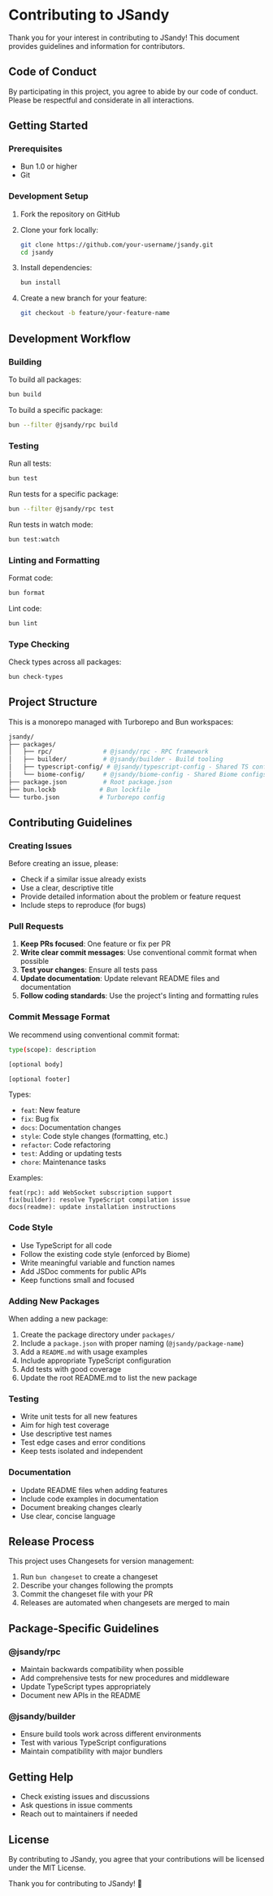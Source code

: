# Contributing to JSandy

Thank you for your interest in contributing to JSandy! This document provides guidelines and information for contributors.

## Code of Conduct

By participating in this project, you agree to abide by our code of conduct. Please be respectful and considerate in all interactions.

## Getting Started

### Prerequisites

- Bun 1.0 or higher
- Git

### Development Setup

1. Fork the repository on GitHub
2. Clone your fork locally:

   ```bash
   git clone https://github.com/your-username/jsandy.git
   cd jsandy
   ```

3. Install dependencies:

   ```bash
   bun install
   ```

4. Create a new branch for your feature:

   ```bash
   git checkout -b feature/your-feature-name
   ```

## Development Workflow

### Building

To build all packages:

```bash
bun build
```

To build a specific package:

```bash
bun --filter @jsandy/rpc build
```

### Testing

Run all tests:

```bash
bun test
```

Run tests for a specific package:

```bash
bun --filter @jsandy/rpc test
```

Run tests in watch mode:

```bash
bun test:watch
```

### Linting and Formatting

Format code:

```bash
bun format
```

Lint code:

```bash
bun lint
```

### Type Checking

Check types across all packages:

```bash
bun check-types
```

## Project Structure

This is a monorepo managed with Turborepo and Bun workspaces:

```sh
jsandy/
├── packages/
│   ├── rpc/              # @jsandy/rpc - RPC framework
│   ├── builder/          # @jsandy/builder - Build tooling
│   ├── typescript-config/ # @jsandy/typescript-config - Shared TS configs
│   └── biome-config/     # @jsandy/biome-config - Shared Biome configs
├── package.json          # Root package.json
├── bun.lockb            # Bun lockfile
└── turbo.json           # Turborepo config
```

## Contributing Guidelines

### Creating Issues

Before creating an issue, please:

- Check if a similar issue already exists
- Use a clear, descriptive title
- Provide detailed information about the problem or feature request
- Include steps to reproduce (for bugs)

### Pull Requests

1. **Keep PRs focused**: One feature or fix per PR
2. **Write clear commit messages**: Use conventional commit format when possible
3. **Test your changes**: Ensure all tests pass
4. **Update documentation**: Update relevant README files and documentation
5. **Follow coding standards**: Use the project's linting and formatting rules

### Commit Message Format

We recommend using conventional commit format:

```sh
type(scope): description

[optional body]

[optional footer]
```

Types:

- `feat`: New feature
- `fix`: Bug fix
- `docs`: Documentation changes
- `style`: Code style changes (formatting, etc.)
- `refactor`: Code refactoring
- `test`: Adding or updating tests
- `chore`: Maintenance tasks

Examples:

```
feat(rpc): add WebSocket subscription support
fix(builder): resolve TypeScript compilation issue
docs(readme): update installation instructions
```

### Code Style

- Use TypeScript for all code
- Follow the existing code style (enforced by Biome)
- Write meaningful variable and function names
- Add JSDoc comments for public APIs
- Keep functions small and focused

### Adding New Packages

When adding a new package:

1. Create the package directory under `packages/`
2. Include a `package.json` with proper naming (`@jsandy/package-name`)
3. Add a `README.md` with usage examples
4. Include appropriate TypeScript configuration
5. Add tests with good coverage
6. Update the root README.md to list the new package

### Testing

- Write unit tests for all new features
- Aim for high test coverage
- Use descriptive test names
- Test edge cases and error conditions
- Keep tests isolated and independent

### Documentation

- Update README files when adding features
- Include code examples in documentation
- Document breaking changes clearly
- Use clear, concise language

## Release Process

This project uses Changesets for version management:

1. Run `bun changeset` to create a changeset
2. Describe your changes following the prompts
3. Commit the changeset file with your PR
4. Releases are automated when changesets are merged to main

## Package-Specific Guidelines

### @jsandy/rpc

- Maintain backwards compatibility when possible
- Add comprehensive tests for new procedures and middleware
- Update TypeScript types appropriately
- Document new APIs in the README

### @jsandy/builder

- Ensure build tools work across different environments
- Test with various TypeScript configurations
- Maintain compatibility with major bundlers

## Getting Help

- Check existing issues and discussions
- Ask questions in issue comments
- Reach out to maintainers if needed

## License

By contributing to JSandy, you agree that your contributions will be licensed under the MIT License.

Thank you for contributing to JSandy! 🎉
